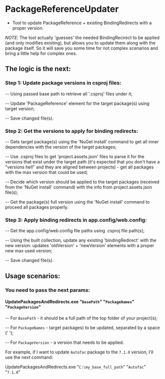 # PackageReferenceUpdater
 - Tool to update PackageReference + existing BindingRedirects with a proper version.

*NOTE*: The tool actually 'guesses' the needed BindingRecirect to be applied (and only modifies existing), but allows you to update them along with the package itself. So it will save you some time for not complex scenarios and bring a little help for complex ones.

## The logic is the next:

### Step 1: Update package versions in csproj files:
-- Using passed base path to retrieve all '.csproj' files under it;

-- Update 'PackageReference' element for the target package(s) using target version;

-- Save changed file(s).

### Step 2: Get the versions to apply for binding redirects:
-- Gets target package(s) using the 'NuGet install' command to get all inner dependencies with the version of the target packages;

-- Use .csproj files to get 'project.assets.json' files to parse it for the versions that exist under the target path (it's expected that you don't have a "versions hell" and they are aligned between projects) - get all packages with the max version that could be used;

-- Decide which version should be applied to the target packages (received from the 'NuGet install' command) with the info from project.assets.json file(s);

-- Get the package(s) full version using the 'NuGet install' command to proceed all packages properly.

### Step 3: Apply binding redirects in app.config/web.config:
-- Get the app.config/web.config file paths using .csproj file path(s);

-- Using the built collection, update any existing 'bindingRedirect' with the new version: updates 'oldVersion' + 'newVersion' elements with a proper new max used version;

-- Save changed file(s).

## Usage scenarios:

### You need to pass the next params:

#### UpdatePackagesAndRedirects.exe "`BasePath`" "`PackageNames`" "`PackageVersion`"

-- For `BasePath` - it should be a full path of the top folder of your project(s);

-- For `PackageNames` - target packages) to be updated, separated by a space (' ');

-- For `PackageVersion` - a version that needs to be applied.

For example, if I want to update `Autofac` package to the `7.1.0` version, I'll use the next command:

UpdatePackagesAndRedirects.exe "`C:\my_base_full_path`" "`Autofac`" "`7.1.0`"
